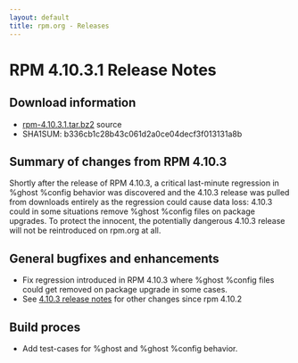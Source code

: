 ```yaml
---
layout: default
title: rpm.org - Releases
---
```


# RPM 4.10.3.1 Release Notes



## Download information
 * [rpm-4.10.3.1.tar.bz2](http://rpm.org/releases/rpm-4.10.x/rpm-4.10.3.1.tar.bz2) source
 * SHA1SUM: b336cb1c28b43c061d2a0ce04decf3f013131a8b

## Summary of changes from RPM 4.10.3

Shortly after the release of RPM 4.10.3, a critical last-minute regression
in %ghost %config behavior was discovered and the 4.10.3 release was
pulled from downloads entirely as the regression could cause data loss:
4.10.3 could in some situations remove %ghost %config files
on package upgrades.  To protect the innocent, the potentially dangerous
4.10.3 release will not be reintroduced on rpm.org at all.

## General bugfixes and enhancements
 * Fix regression introduced in RPM 4.10.3 where %ghost %config files could
   get removed on package upgrade in some cases.
 * See [4.10.3 release notes](4.10.3.html) for other changes since
   rpm 4.10.2

## Build proces
 * Add test-cases for %ghost and %ghost %config behavior.
